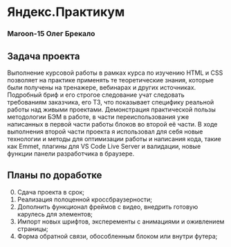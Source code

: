 # Яндекс.Практикум
### Maroon-15 Олег Брекало
## Задача проекта
Выполнение курсовой работы в рамках курса по изучению HTML и CSS позволяет на практике применять те теоретические знания, которые были получены на тренажере, вебинарах и других источниках.
Подробный бриф и его строгое следование учат следовать требованиям заказчика, его ТЗ, что показывает специфику реальной работы над живыми проектами.
Демонстрация практической пользы методологии БЭМ в работе, в части переиспользования уже написанных в первой части работы блоков во второй её части.
В ходе выполнения второй части проекта я использовал для себя новые технологии и методы для оптимизации работы и написания кода, такие как Emmet, плагины для VS Code Live Server и валидации, новые функции панели разработчика в браузере.
## Планы по доработке
 0. Сдача проекта в срок;
 1. Реализация полоценной кроссбраузерности;
 2. Дополнить функционал фреймов с видео, внедрить готовую карулесь для элементов;
 3. Импорт новых шрифтов, эксперементы с анимациями и оживлением страницы;
 4. Форма обратной связи, обособленным блоком или внутри футера;

